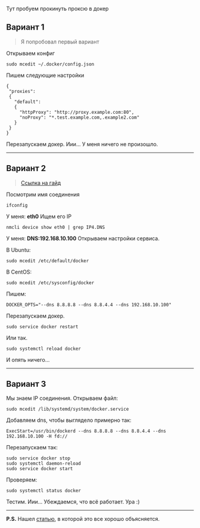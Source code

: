 Тут пробуем прокинуть проксю в докер
## Вариант 1
>Я попробовал первый вариант

Открываем конфиг
```
sudo mcedit ~/.docker/config.json
```
Пишем следующие настройки
```
{
 "proxies":
 {
   "default":
   {
     "httpProxy": "http://proxy.example.com:80",
     "noProxy": "*.test.example.com,.example2.com"
   }
 }
}
```
Перезапускаем докер. Иии... У меня ничего не произошло.
***
## Вариант 2
>[Ссылка на гайд](https://stackoverflow.com/questions/24151129/network-calls-fail-during-image-build-on-corporate-network)

Посмотрим имя соединения
```
ifconfig
```
У меня: **eth0**
Ищем его IP
```
nmcli device show eth0 | grep IP4.DNS
```
У меня: **DNS:192.168.10.100**
Открываем настройки сервиса.

В Ubuntu:
```
sudo mcedit /etc/default/docker
```
В CentOS:
```
sudo mcedit /etc/sysconfig/docker
```
Пишем:
```
DOCKER_OPTS="--dns 8.8.8.8 --dns 8.8.4.4 --dns 192.168.10.100"
```
Перезапускаем докер.
```
sudo service docker restart
```
Или так.
```
sudo systemctl reload docker
```
И опять ничего...
***
## Вариант 3

Мы знаем IP соединения. Открываем файл:
```
sudo mcedit /lib/systemd/system/docker.service
```
Добавляем dns, чтобы выглядело примерно так:
```
ExecStart=/usr/bin/dockerd --dns 8.8.8.8 --dns 8.8.4.4 --dns 192.168.10.100 -H fd://
```
Перезапускаем так:
```
sudo service docker stop
sudo systemctl daemon-reload
sudo service docker start
```
Проверяем:
```
sudo systemctl status docker
```
Тестим.
Иии... Убеждаемся, что всё работает. Ура :)

***

**P.S.** Нашел [статью](https://development.robinwinslow.uk/2016/06/23/fix-docker-networking-dns/), в которой это все хорошо объясняется.
